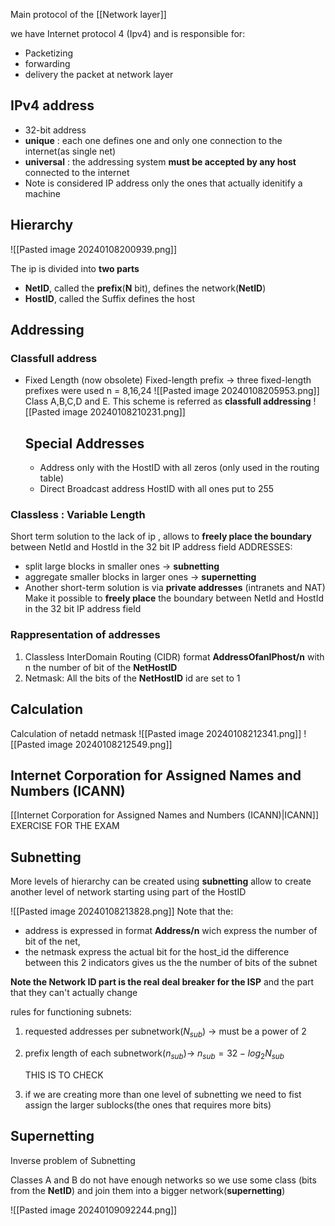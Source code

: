 Main protocol of the [[Network layer]] 

we have Internet protocol 4 (Ipv4) and is responsible for:
- Packetizing 
- forwarding 
- delivery the packet at network layer
## IPv4 address
- 32-bit address 
- **unique** : each one defines one and only one connection to the internet(as single net)
- **universal** : the addressing system **must be accepted by any host** connected to the internet
- Note is considered IP address only the ones that actually idenitify a machine 
## Hierarchy
![[Pasted image 20240108200939.png]] 

The ip is divided into **two parts**
- **NetID**, called the **prefix**(**N** bit), defines the network(**NetID**)
- **HostID**, called the Suffix defines the host 

## Addressing 
### Classfull address 
-  Fixed Length (now obsolete)
	  Fixed-length prefix $\rightarrow$ three fixed-length prefixes were used n = 8,16,24	![[Pasted image 20240108205953.png]]
	Class A,B,C,D and E. This scheme is referred as **classfull addressing**
	![[Pasted image 20240108210231.png]]
	## Special Addresses 
	- Address only with the HostID with all zeros (only used in the routing table) 
	- Direct Broadcast address HostID with all ones put to 255
### Classless : Variable Length
Short term solution to the lack of ip , allows to **freely place the boundary** between NetId and HostId in the 32 bit IP address field
ADDRESSES:
- split large blocks in smaller ones $\rightarrow$ **subnetting**
- aggregate smaller blocks in larger ones $\rightarrow$ **supernetting**
- Another short-term solution is via **private addresses** (intranets and NAT)
Make it possible to **freely place** the boundary between NetId and HostId in the 32 bit IP address field
### Rappresentation of addresses
1.   Classless InterDomain Routing (CIDR)
    format **AddressOfanIPhost/n** with n the number of bit of the **NetHostID**
2. Netmask: All the bits of the **NetHostID** id are set to 1 
## Calculation 
Calculation of netadd netmask 
![[Pasted image 20240108212341.png]]
![[Pasted image 20240108212549.png]]

## Internet Corporation for Assigned Names and Numbers (ICANN)
[[Internet Corporation for Assigned Names and Numbers (ICANN)|ICANN]] EXERCISE FOR THE EXAM 

## Subnetting
More levels of hierarchy can be created using **subnetting**
allow to create another level of network starting using part of the HostID

![[Pasted image 20240108213828.png]]
Note that the:
- address is expressed in format **Address/n** wich express the number of bit of the net, 
- the netmask express the actual bit for the host_id
the difference between this 2 indicators gives us the the number of bits of the subnet

**Note the Network ID part is the real deal breaker for the ISP** and the part that they can't actually change

rules for functioning subnets: 
1. requested addresses per subnetwork($N_{sub}$) $\rightarrow$ must be a power of 2 
2. prefix length of each subnetwork($n_{sub}$)$\rightarrow$ $n_{sub}= 32 - log_2N_{sub}$

	THIS IS TO CHECK 
3. if we are creating more than one level of subnetting we need to fist assign the larger sublocks(the ones that requires more bits)

## Supernetting 
Inverse problem of Subnetting 

Classes A and B do not have enough networks
so we use some class (bits from the **NetID**) and join them into a bigger network(**supernetting**) 

![[Pasted image 20240109092244.png]]





